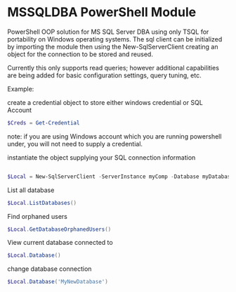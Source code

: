 # MSSQLDBA PowerShell Module
PowerShell OOP solution for MS SQL Server DBA using only TSQL for portability on Windows operating systems. The sql client can be initialized by importing the module then using the New-SqlServerClient creating an object for the connection to be stored and reused. 

Currently this only supports read queries; however additional capabilities are being added for basic configuration settings, query tuning, etc.

Example:

create a credential object to store either windows credential or SQL Account
```Powershell 
$Creds = Get-Credential
```
note: if you are using Windows account which you are running powershell under, you will not need to supply a credential.

instantiate the object supplying your SQL connection information
```Powershell

$Local = New-SqlServerClient -ServerInstance myComp -Database myDatabase  -Credential $Creds -Security SQLAccount -Port 1433

```

List all database
```Powershell
$Local.ListDatabases()
```

Find orphaned users
```Powershell
$Local.GetDatabaseOrphanedUsers()
```
View current database connected to
```Powershell
$Local.Database()
```
change database connection
```Powershell
$Local.Database('MyNewDatabase')
```
 
